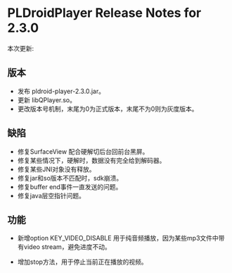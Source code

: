 # PLDroidPlayer Release Notes for 2.3.0

本次更新:


## 版本

- 发布 pldroid-player-2.3.0.jar。
- 更新 libQPlayer.so。
- 更改版本号机制，末尾为0为正式版本，末尾不为0则为灰度版本。


## 缺陷

- 修复SurfaceView 配合硬解切后台回前台黑屏。
- 修复某些情况下，硬解时，数据没有完全给到解码器。
- 修复某些JNI对象没有释放。
- 修复jar和so版本不匹配时，sdk崩溃。
- 修复buffer end事件一直发送的问题。
- 修复java层空指针问题。

## 功能

- 新增option KEY_VIDEO_DISABLE 用于纯音频播放，因为某些mp3文件中带有video stream，避免进度不动。

- 增加stop方法，用于停止当前正在播放的视频。


